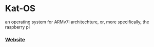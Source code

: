 # Kat-OS
an operating system for ARMv7l architechture, or, more specifically, the raspberry pi


### [Website](shortsking.github.io/kat-os)
